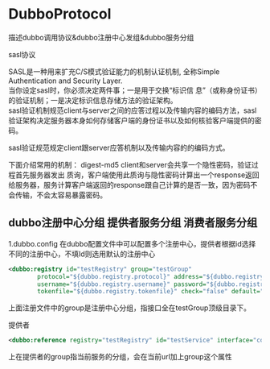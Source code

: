 # DubboProtocol
描述dubbo调用协议&amp;dubbo注册中心发组&amp;dubbo服务分组

sasl协议

SASL是一种用来扩充C/S模式验证能力的机制认证机制,  全称Simple Authentication and Security Layer.<br/>
当你设定sasl时，你必须决定两件事；一是用于交换“标识信 息”（或称身份证书）的验证机制；一是决定标识信息存储方法的验证架构。<br/>
sasl验证机制规范client与server之间的应答过程以及传输内容的编码方法，sasl验证架构决定服务器本身如何存储客户端的身份证书以及如何核验客户端提供的密码。
 

 sasl验证规范规定client跟server应答机制以及传输内容的的编码方式。
 
 下面介绍常用的机制：
 digest-md5
 client和server会共享一个隐性密码，验证过程首先服务器发出 质询，客户端使用此质询与隐性密码计算出一个response返回给服务器，服务计算客户端返回的response跟自己计算的是否一致，因为密码不会传输，不会太容易暴露密码。
 
 
 
 ## dubbo注册中心分组 提供者服务分组 消费者服务分组
 
 1.dubbo.config
 在dubbo配置文件中可以配置多个注册中心，提供者根据id选择不同的注册中心，不填Id则选用默认的注册中心
```xml
<dubbo:registry id="testRegistry" group="testGroup"
		protocol="${dubbo.registry.protocol}" address="${dubbo.registry.address}"
		username="${dubbo.registry.username}" password="${dubbo.registry.password}"
		tokenfile="${dubbo.registry.tokenfile}" check="false" default="true" />
```
上面注册文件中的group是注册中心分组，指接口全在testGroup顶级目录下。

提供者
```xml
<dubbo:reference registry="testRegistry" id="testService" interface="com.test.TestService"  group="test"/>
```
上在提供者的group指当前服务的分组，会在当前url加上group这个属性

```xml

```
 
